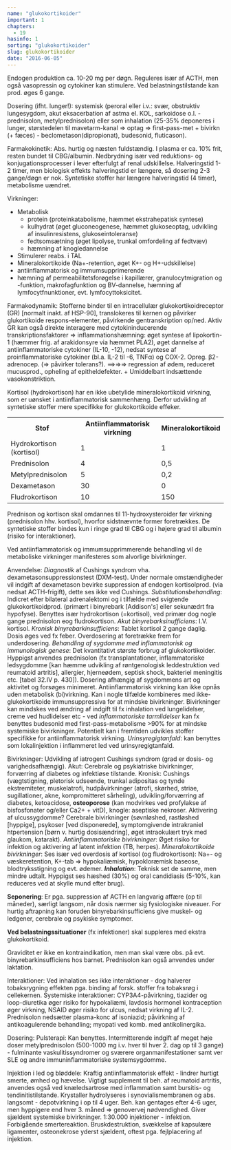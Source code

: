 ```yaml
---
name: "glukokortikoider"
important: 1
chapters:
  - 19
hasinfo: 1
sorting: "glukokortikoider"
slug: glukokortikoider
date: "2016-06-05"
---
```


Endogen produktion ca. 10-20 mg per døgn. Reguleres især af ACTH, men også
vasopressin og cytokiner kan stimulere. Ved belastningstilstande kan prod. øges
6 gange.

Dosering (ifht. lunger!): systemisk (peroral eller i.v.: svær, obstruktiv
lungesygdom, akut eksacerbation af astma el. KOL, sarkoidose o.l. - prednisolon,
metylprednisolon) eller som inhalation (25-35% deponeres i lunger, størstedelen
til mavetarm-kanal => optag => first-pass-met + bivirkn (+ fæces) -
beclometason(dipropionat), budesonid, fluticason).

Farmakokinetik: Abs. hurtig og næsten fuldstændig. I plasma er ca. 10% frit,
resten bundet til CBG/albumin. Nedbrydning især ved reduktions- og
konjugationsprocesser i lever efterfulgt af renal udskillelse. Halveringstid 1-2
timer, men biologisk effekts halveringstid er længere, så dosering 2-3
gange/døgn er nok. Syntetiske stoffer har længere halveringstid (4 timer),
metabolisme uændret.

Virkninger: <ul><li>Metabolisk <ul><li>protein (proteinkatabolisme, hæmmet
ekstrahepatisk syntese)</li><li>kulhydrat (øget gluconeogenese, hæmmet
glukoseoptag, udvikling af insulinresistens,
glukoseintoleranse)</li><li>fedtsomsætning (øget lipolyse, trunkal omfordeling
af fedtvæv)</li><li>hæmning af knogledannelse</li></ul></li><li>Stimulerer
reabs. i TAL</li><li>Mineralokortikoide (Na+-retention, øget K+- og
H+-udskillelse)</li><li>antiinflammatorisk og immumsupprimerende</li><li>hæmning
af permeabilitetsforøgelse i kapillærer, granulocytmigration og -funktion,
makrofagfunktion og BV-dannelse, hæmning af lymfocytfnunktioner, evt.
lymfocyttoksicitet.</li></ul>Farmakodynamik: Stofferne binder til en
intracellulær glukokortikoidreceptor (GR) [normalt inakt. af HSP-90],
translokeres til kernen og påvirker glukortikoide respons-elementer, påvirkende
gentranskription op/ned. Aktiv GR kan også direkte interagere med
cytokininducerende transkriptionsfaktorer => inflammationshæmning: øget syntese
af lipokortin-1 (hæmmer frig. af arakidonsyre via hæmmet PLA2), øget dannelse af
antiinflammatoriske cytokiner (IL-10, -12), nedsat syntese af proinflammatoriske
cytokiner (bl.a. IL-2 til -6, TNFα) og COX-2. Opreg. β2-adrenocep. (=> påvirker
tolerans?). ==>=>=> regression af ødem, reduceret mucusprod., opheling af
epitheldefekter. + Umiddelbart indsættende vasokonstriktion.

Kortisol (hydrokortison) har en ikke ubetylide mineralokortikoid virkning, som
er uønsket i antiinflammatorisk sammenhæng. Derfor udvikling af syntetiske
stoffer mere specifikke for glukokortikoide
effeker.<table><tr><th>Stof</th><th>Antiinflammatorisk
virkning</th><th>Mineralokortikoid</th></tr><tr><td>Hydrokortison
(kortisol)</td><td>1</td><td>1</td></tr><tr><td>Prednisolon</td><td>4</td><td>0,5</td></tr><tr><td>Metylprednisolon</td><td>5</td><td>0,2</td></tr><tr><td>Dexametason</td><td>30</td><td>0</td></tr><tr><td>Fludrokortison</td><td>10</td><td>150</td></tr></table>

Prednison og kortison skal omdannes til 11-hydroxysteroider før virkning
(prednisolon hhv. kortisol), hvorfor sidstnævnte former foretrækkes. De
syntetiske stoffer bindes kun i ringe grad til CBG og i højere grad til albumin
(risiko for interaktioner).

Ved antiinflammatorisk og immumsupprimmerende behandling vil de metaboliske
virkninger manifesteres som alvorlige bivirkninger.

Anvendelse: <em>Diagnostik</em> af Cushings syndrom vha.
dexametasonsuppressionstest (DXM-test). Under normale omstændigheder vil indgift
af dexametason bevirke suppression af endogen kortisolprod. (via nedsat
ACTH-frigift), dette ses ikke ved Cushings. <em>Substitutionsbehandling</em>:
Indicret efter bilateral adrenalektomi og i tilfælde med svigtende
glukokortikoidprod. (primært i binyrebark [Addison's] eller sekunædrt fra
hypofyse). Benyttes især hydrokortison (=kortisol), ved primær dog nogle gange
prednisolon eog fludrokortison. <em>Akut binyrebarksinufficiens</em>: I.V.
kortisol. <em>Kronisk binyrebarkinsufficiens</em>: Tablet kortisol 2 gange
daglig. Dosis øges ved fx feber. Overdosering at foretrække frem for
underdosering. <em>Behandling af sygdomme med inflammatorisk og immunologisk
genese</em>: Det kvantitativt største forbrug af glukokortikoider. Hyppigst
anvendes prednisolon (fx transplantationer, inflammatoriske ledsygdomme [kan
hæmme udvikling af røntgenologisk leddestruktion ved reumatoid artritis],
allergier, hjerneødem, septisk shock, bakteriel meningitis etc. [tabel 32.IV p.
430]). Dosering afhængig af sygdommens art og aktivitet og forsøges minimeret.
Antiinflammatorisk virkning kan ikke opnås uden metabolisk (bi)virkning. Kan i
nogle tilfælde kombineres med ikke-glukokortikoide immunsuppressiva for at
mindske bivirkninger. Bivirkninger kan mindskes ved ændring af indgift til fx
inhalation ved lungelidelser, creme ved hudlidelser etc - ved
<em>inflammatoriske tarmlidelser</em> kan fx benyttes budesonid med
first-pass-metabolisme >90% for at mindske systemiske bivirkninger. Potentielt
kan i fremtiden udvikles stoffer specifikke for antiinflammatorisk virkning.
<em>Urinsyregigtanfald</em>: kan benyttes som lokalinjektion i inflammeret led
ved urinsyregigtanfald.

Bivirkninger: Udvikling af iatrogent Cushings syndrom (grad er dosis- og
varighedsafhængig). Akut: Cerebrale og psykiatriske bivirkninger, forværring af
diabetes og infektiøse tilstande. Kronisk: Cushings (vægtstigning, pletorisk
udseende, trunkal adipositas og tynde ekstremiteter, muskelatrofi,
hudpåvirkninger (atrofi, skørhed, striae, sugillationer, akne, kompromitteret
sårheling), udvikling/forværring af diabetes, ketoacidose, <b>osteoporose</b>
(kan modvirkes ved profylakse af bisfosfonater og/eller Ca2+ + vitD), knogle:
aseptiske nekroser. Aktivering af ulcussygdomme? Cerebrale bivirkninger
(søvnløshed, rastløshed [hyppige], psykoser [ved disponerede], symptomgivende
intrakraniel htpertension [børn v. hurtig dosisændring], øget intraokulært tryk
med glaukom, katarakt). <em>Antiinflammatoriske bivirkninger</em>: Øget risiko
for infektion og aktivering af latent infektion (TB, herpes).
<em>Mineralokortikoide bivirkninger</em>: Ses især ved overdosis af kortisol (og
fludrokortison): Na+- og væskeretention, K+-tab => hypokaliæmisk, hypokloræmisk
baseose, blodtryksstigning og evt. ødemer. <b><em>Inhalation</em></b>: Teknisk
set de samme, men mindre udtalt. Hyppigst ses hæshed (30%) og oral candidiasis
(5-10%, kan reduceres ved at skylle mund efter brug).

<b>Seponering</b>: Er pga. suppression af ACTH en langvarig affære (op til
måneder), særligt langsom, når dosis nærmer sig fysiologiske niveauer. For
hurtig aftrapning kan foruden binyrebarkinsufficiens give muskel- og ledgener,
cerebrale og psykiske symptomer.

<b>Ved belastningssituationer</b> (fx infektioner) skal suppleres med ekstra
glukokortikoid.

Graviditet er ikke en kontraindikation, men man skal være obs. på evt.
binyrebarkinsufficiens hos barnet. Prednisolon kan også anvendes under
laktation.

Interaktioner: Ved inhalation ses ikke interaktioner - dog halverer
tobaksrygning effekten pga. binding af forsk. stoffer fra tobaksrøg i
cellekernen. Systemiske interaktioner: CYP3A4-påvirkning, tiazider og
loop-diuretika øger risiko for hypokaliæmi, lavdosis hormonel kontraception øger
virkning, NSAID øger risiko for ulcus, nedsat virkning af IL-2. Prednisolon
nedsætter plasma-konc af isoniazid; påvirkning af antikoagulerende behandling;
myopati ved komb. med antikolinergika.

Dosering: Pulsterapi: Kan benyttes. Intermitterende indgift af meget høje doser
metylprednisolon (500-1000 mg i.v. hver til hver 2. dag op til 3 gange) -
fulminante vaskulitissyndromer og sværere organmanifestationer samt ver SLE og
andre immuninflammatoriske systemsygdomme.

Injektion i led og bløddele: Kraftig antiinflammatorisk effekt - lindrer hurtigt
smerte, ømhed og hævelse. Vigtigt supplement til beh. af reumatoid artritis,
anvendes også ved knæledsartrose med inflammation samt bursitis- og
tendinitistilstande. Krystaller hydrolyseres i synovialismembranen og abs.
langsomt - depotvirkning i op til 4 uger. Beh. kan gentages efter 4-6 uger, men
hyppigere end hver 3. måned => genovervej nødvendighed. Giver sjældent
systemiske bivirkninger. 1:30.000 injektioner - infektion. Forbigående
smertereaktion. Bruskdestruktion, svækkelse af kapsulære ligamenter,
osteonekrose yderst sjældent, oftest pga. fejlplacering af injektion.
